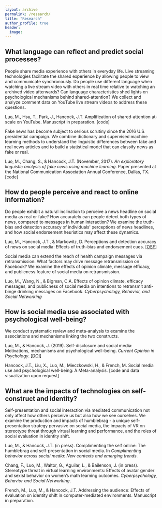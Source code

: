 ```yaml
---
layout: archive
permalink: /research/
title: "Research"
author_profile: true
header:
  image:
---
```



## What language can reflect and predict social processes?

People share media experience with others in everyday life. Live streaming technologies facilitate the shared experience by allowing people to view and communicate synchronously. Do people use different language when watching a live stream video with others in real time relative to watching an archived video afterwards? Can language characteristics shed lights on psychological mechanisms behind shared-attention? We collect and analyze comment data on YouTube live stream videos to address these questions.

Luo, M., Hsu, T., Park, J., Hancock, J.T. Amplification of shared-attention at-scale on YouTube. Manuscript in preparation. [code]

Fake news has become subject to serious scrutiny since the 2016 U.S. presidential campaign. We combine dictionary and supervised machine learning methods to understand the linguistic differences between fake and real news articles and to build a statistical model that can classify news as fake or real.

Luo, M., Chang, S., & Hancock, J.T. (November, 2017). *An exploratory linguistic analysis of fake news using machine learning*. Paper presented at the National Communication Association Annual Conference, Dallas, TX. [code]


## How do people perceive and react to online information?

Do people exhibit a natural inclination to perceive a news headline on social media as real or fake? How accurately can people detect both types of news, compared to messages in human interaction? We examine the truth-bias and detection accuracy of individuals' perceptions of news headlines, and how social endorsement heuristics may affect these dynamics.


Luo, M., Hancock, J.T., & Markowitz, D. Perceptions and detection accuracy of news on social media: Effects of truth-bias and endorsement cues. [[OSF]](https://osf.io/98mz3/?view_only=ce5be533cd9149ed88692b9fbef1c4c4)


Social media can extend the reach of health campaign messages via retransmission. What factors may drive message retransmission on Facebook? We examine the effects of opinion climate, message efficacy, and publicness feature of social media on retransmission.


Luo, M., Wang, N., & Bigman, C.A. Effects of opinion climate, efficacy messages, and publicness of social media on intentions to retransmit anti-binge drinking messages on Facebook. *Cyberpsychology, Behavior, and Social Networking*


## How is social media use associated with psychological well-being?

We conduct systematic review and meta-analysis to examine the associations and mechanisms linking the two constructs.

Luo, M., & Hancock, J. (2019). Self-disclosure and social media: Motivations, mechanisms and psychological well-being. *Current Opinion in Psychology*. [[DOI]](https://doi.org/10.1016/j.copsyc.2019.08.019)


Hancock, J.T., Liu, X., Luo, M., Mieczkowski, H., & French, M. Social media use and psychological well-being: A Meta-analysis. [code and data visualization upon request]


## What are the impacts of technologies on self-construct and identity?

Self-presentation and social interaction via mediated communication not only affect how others perceive us but also how we see ourselves. We examine the production and impacts of humblebrag - a unique self-presentation strategy pervasive on social media, the impacts of VR on stereotype threat through virtual learning and performance, and the roles of social evaluation in identity shift.  

Luo, M., & Hancock, J.T. (in press). Complimenting the self online: The humblebrag and self-presentation in social media. In *Complimenting behavior across social media: New contexts and emerging trends*.


Chang, F., Luo, M., Waltor, G., Aguilar, L., & Bailenson, J. (in press). Stereotype threat in virtual learning environments: Effects of avatar gender and sexist behavior on women’s math learning outcomes. *Cyberpsychology, Behavior and Social Networking*.


French, M., Luo, M., & Hancock, J.T. Addressing the audience: Effects of evaluation on identity shift in computer-mediated environments. Manuscript in preparation.
